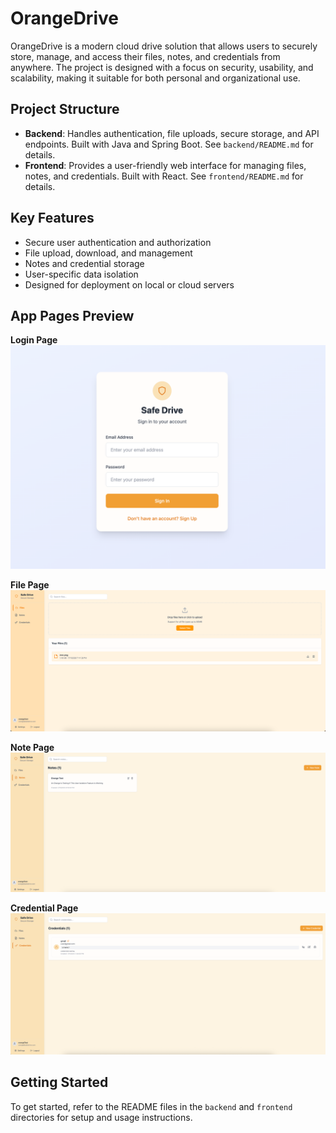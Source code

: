 # OrangeDrive

OrangeDrive is a modern cloud drive solution that allows users to securely store, manage, and access their files, notes, and credentials
from anywhere. The project is designed with a focus on security, usability, and scalability, making it suitable for both personal and
organizational use.

## Project Structure

- **Backend**: Handles authentication, file uploads, secure storage, and API endpoints. Built with Java and Spring Boot. See `backend/README.md` for details.
- **Frontend**: Provides a user-friendly web interface for managing files, notes, and credentials. Built with React. See `frontend/README.md` for details.

## Key Features

- Secure user authentication and authorization
- File upload, download, and management
- Notes and credential storage
- User-specific data isolation
- Designed for deployment on local or cloud servers

## App Pages Preview

**Login Page**  
![Login Page](loginPage.png)

**File Page**  
![File Page](filePage.png)

**Note Page**  
![Note Page](notePage.png)

**Credential Page**  
![Credential Page](credentialPage.png)

## Getting Started

To get started, refer to the README files in the `backend` and `frontend` directories for setup and usage instructions.
